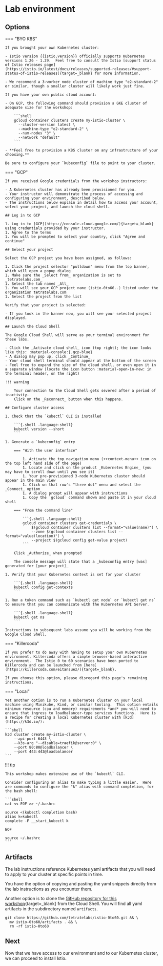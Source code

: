 # Lab environment

## Options

=== "BYO K8S"

    If you brought your own Kubernetes cluster:

    - Istio version {{istio.version}} officially supports Kubernetes versions 1.26 - 1.29.  Feel free to consult the Istio [support status of Istio releases page](https://istio.io/latest/docs/releases/supported-releases/#support-status-of-istio-releases){target=_blank} for more information.

    - We recommend a 3-worker node cluster of machine type "e2-standard-2" or similar, though a smaller cluster will likely work just fine.

    If you have your own public cloud account:

    - On GCP, the following command should provision a GKE cluster of adequate size for the workshop:

        ```shell
        gcloud container clusters create my-istio-cluster \
          --cluster-version latest \
          --machine-type "e2-standard-2" \
          --num-nodes "3" \
          --network "default"
        ```

    - **Feel free to provision a K8S cluster on any infrastructure of your choosing.**

    Be sure to configure your `kubeconfig` file to point to your cluster.

=== "GCP"

    If you received Google credentials from the workshop instructors:

    - A Kubernetes cluster has already been provisioned for you.
    - Your instructor will demonstrate the process of accessing and configuring your environment, described below.
    - The instructions below explain in detail how to access your account, select your project, and launch the cloud shell.

    ## Log in to GCP

    1. Log in to [GCP](https://console.cloud.google.com/){target=_blank} using credentials provided by your instructor.
    1. Agree to the terms
    1. You will be prompted to select your country, click "Agree and continue"

    ## Select your project

    Select the GCP project you have been assigned, as follows:

    1. Click the project selector "pulldown" menu from the top banner, which will open a popup dialog
    1. Make sure the _Select from_ organization is set to _tetratelabs.com_
    1. Select the tab named _All_
    1. You will see your GCP project name (istio-0to60..) listed under the organization tetratelabs.com
    1. Select the project from the list

    Verify that your project is selected:

    - If you look in the banner now, you will see your selected project displayed.

    ## Launch the Cloud Shell

    The Google Cloud Shell will serve as your terminal environment for these labs.

    - Click the _Activate cloud shell_ icon (top right); the icon looks like this: :material-console:{.gcp-blue}
    - A dialog may pop up, click _Continue_
    - Your cloud shell terminal should appear at the bottom of the screen
    - Feel free to expand the size of the cloud shell, or even open it in a separate window (locate the icon button :material-open-in-new: in the terminal header, on the right)

    !!! warning

        Your connection to the Cloud Shell gets severed after a period of inactivity.
        Click on the _Reconnect_ button when this happens.

    ## Configure cluster access

    1. Check that the `kubectl` CLI is installed

        ```{.shell .language-shell}
        kubectl version --short
        ```

    1. Generate a `kubeconfig` entry

        === "With the user interface"

            1. Activate the top navigation menu (++context-menu++ icon on the top left hand side of the page)
            1. Locate and click on the product _Kubernetes Engine_ (you may have to scroll down until you see it)
            1. Your pre-provisioned 3-node Kubernetes cluster should appear in the main view
            1. Click on that row's "three dot" menu and select the _Connect_ option
            1. A dialog prompt will appear with instructions
            1. Copy the `gcloud` command shown and paste it in your cloud shell

        === "From the command line"

            ```{.shell .language-shell}
            gcloud container clusters get-credentials \
                $(gcloud container clusters list --format="value(name)") \
                --zone $(gcloud container clusters list --format="value(location)") \
                --project $(gcloud config get-value project)
            ```

        Click _Authorize_ when prompted

        The console message will state that a _kubeconfig entry [was] generated for [your project]_

    1. Verify that your Kubernetes context is set for your cluster

        ```{.shell .language-shell}
        kubectl config get-contexts
        ```

    1. Run a token command such as `kubectl get node` or `kubectl get ns` to ensure that you can communicate with the Kubernetes API Server.

        ```{.shell .language-shell}
        kubectl get ns
        ```

    Instructions in subsequent labs assume you will be working from the Google Cloud Shell.

=== "Killercoda"

    If you prefer to do away with having to setup your own Kubernetes environment, Killercoda offers a simple browser-based interactive environment.  The Istio 0 to 60 scenarios have been ported to Killercoda and can be launched from [here](https://killercoda.com/eitansuez/){target=_blank}.

    If you choose this option, please disregard this page's remaining instructions.

=== "Local"

    Yet another option is to run a Kubernetes cluster on your local machine using Minikube, Kind, or similar tooling.  This option entails minimum resource (cpu and memory) requirements *and* you will need to ensure that ingress to loadbalancer-type services functions.  Here is a recipe for creating a local Kubernetes cluster with [k3d](https://k3d.io/):

    ```shell
    k3d cluster create my-istio-cluster \
        --api-port 6443 \
        --k3s-arg "--disable=traefik@server:0" \
        --port 80:80@loadbalancer \
        --port 443:443@loadbalancer
    ```

!!! tip

    This workshop makes extensive use of the `kubectl` CLI.

    Consider configuring an alias to make typing a little easier.  Here are commands to configure the "k" alias with command completion, for the bash shell:

    ```shell
    cat << EOF >> ~/.bashrc

    source <(kubectl completion bash)
    alias k=kubectl
    complete -F __start_kubectl k

    EOF

    source ~/.bashrc
    ```


## Artifacts

The lab instructions reference Kubernetes yaml artifacts that you will need to apply to your cluster at specific points in time.

You have the option of copying and pasting the yaml snippets directly from the lab instructions as you encounter them.

Another option is to clone the [GitHub repository for this workshop](https://github.com/tetratelabs/istio-0to60){target=_blank} from the Cloud Shell.  You will find all yaml artifacts in the subdirectory named `artifacts`.

```shell
git clone https://github.com/tetratelabs/istio-0to60.git && \
  mv istio-0to60/artifacts . && \
  rm -rf istio-0to60
```

## Next

Now that we have access to our environment and to our Kubernetes cluster, we can proceed to install Istio.
